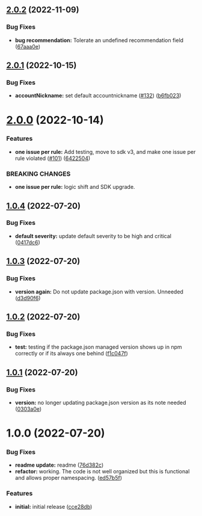 ## [2.0.2](https://github.com/stratiformdigital/security-hub-sync/compare/v2.0.1...v2.0.2) (2022-11-09)


### Bug Fixes

* **bug recommendation:** Tolerate an undefined recommendation field ([67aaa0e](https://github.com/stratiformdigital/security-hub-sync/commit/67aaa0e634085c37a6254b31bb9429d90b02d4e7))

## [2.0.1](https://github.com/stratiformdigital/security-hub-sync/compare/v2.0.0...v2.0.1) (2022-10-15)


### Bug Fixes

* **accountNickname:**  set default accountnickname ([#132](https://github.com/stratiformdigital/security-hub-sync/issues/132)) ([b6fb023](https://github.com/stratiformdigital/security-hub-sync/commit/b6fb023ef28846a1a36936e74239eacdbcb12403))

# [2.0.0](https://github.com/stratiformdigital/security-hub-sync/compare/v1.0.4...v2.0.0) (2022-10-14)


### Features

* **one issue per rule:**  Add testing, move to sdk v3, and make one issue per rule violated ([#101](https://github.com/stratiformdigital/security-hub-sync/issues/101)) ([6422504](https://github.com/stratiformdigital/security-hub-sync/commit/6422504338706c25d20fe2d9c971f89daa1ebd82))


### BREAKING CHANGES

* **one issue per rule:** logic shift and SDK upgrade.

## [1.0.4](https://github.com/stratiformdigital/security-hub-sync/compare/v1.0.3...v1.0.4) (2022-07-20)


### Bug Fixes

* **default severity:** update default severity to be high and critical ([0417dc6](https://github.com/stratiformdigital/security-hub-sync/commit/0417dc6815fae56d184f60802fc91adc9dfc583c))

## [1.0.3](https://github.com/stratiformdigital/security-hub-sync/compare/v1.0.2...v1.0.3) (2022-07-20)


### Bug Fixes

* **version again:**  Do not update package.json with version.  Unneeded ([d3d90f6](https://github.com/stratiformdigital/security-hub-sync/commit/d3d90f63cceaa5a40b78018ba404794c982e2471))

## [1.0.2](https://github.com/stratiformdigital/security-hub-sync/compare/v1.0.1...v1.0.2) (2022-07-20)


### Bug Fixes

* **test:** testing if the package.json managed version shows up in npm correctly or if its always one behind ([f1c047f](https://github.com/stratiformdigital/security-hub-sync/commit/f1c047f8250501385055977697157c851215c352))

## [1.0.1](https://github.com/stratiformdigital/security-hub-sync/compare/v1.0.0...v1.0.1) (2022-07-20)


### Bug Fixes

* **version:** no longer updating package.json version as its note needed ([0303a0e](https://github.com/stratiformdigital/security-hub-sync/commit/0303a0e930eee19a806ebc980fdc6ae528304342))

# 1.0.0 (2022-07-20)


### Bug Fixes

* **readme update:** readme ([76d382c](https://github.com/stratiformdigital/security-hub-sync/commit/76d382c35049980b2b06863e4256a4b8c3f799cd))
* **refactor:** working.  The code is not well organized but this is functional and allows proper namespacing. ([ed57b5f](https://github.com/stratiformdigital/security-hub-sync/commit/ed57b5f21f757861bba40e93e70d53acd99e1f92))


### Features

* **initial:** initial release ([cce28db](https://github.com/stratiformdigital/security-hub-sync/commit/cce28dbd14e6f394dc9e534e481cd01a21ce18a1))
